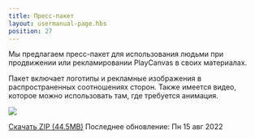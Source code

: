 ```yaml
---
title: Пресс-пакет
layout: usermanual-page.hbs
position: 27
---
```


Мы предлагаем пресс-пакет для использования людьми при продвижении или рекламировании PlayCanvas в своих материалах.

Пакет включает логотипы и рекламные изображения в распространенных соотношениях сторон. Также имеется видео, которое можно использовать там, где требуется анимация.

![][preview-image]

[Скачать ZIP (44.5MB)][download-link]
Последнее обновление: Пн 15 авг 2022

[preview-image]: /images/user-manual/press-pack/press-pack-preview.png
[download-link]: /downloads/playcanvas-press-pack.zip
